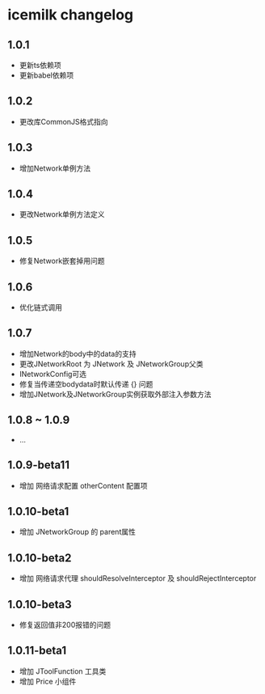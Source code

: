 # icemilk changelog


## 1.0.1
 * 更新ts依赖项
 * 更新babel依赖项
 
## 1.0.2
 * 更改库CommonJS格式指向
 
 
## 1.0.3
 * 增加Network单例方法
 
## 1.0.4
 * 更改Network单例方法定义
 
## 1.0.5
 * 修复Network嵌套掉用问题
 
## 1.0.6
 * 优化链式调用
 
## 1.0.7
 * 增加Network的body中的data的支持
 * 更改JNetworkRoot 为 JNetwork 及 JNetworkGroup父类
 * INetworkConfig可选
 * 修复当传递空bodydata时默认传递 {} 问题 
 * 增加JNetwork及JNetworkGroup实例获取外部注入参数方法
 
## 1.0.8 ~ 1.0.9
 * ...

## 1.0.9-beta11
 * 增加 网络请求配置 otherContent 配置项
 
## 1.0.10-beta1
 * 增加 JNetworkGroup 的 parent属性
 
## 1.0.10-beta2
 * 增加 网络请求代理 shouldResolveInterceptor 及 shouldRejectInterceptor
  
## 1.0.10-beta3
 * 修复返回值非200报错的问题
 
## 1.0.11-beta1
 * 增加 JToolFunction 工具类
 * 增加 Price 小组件
 